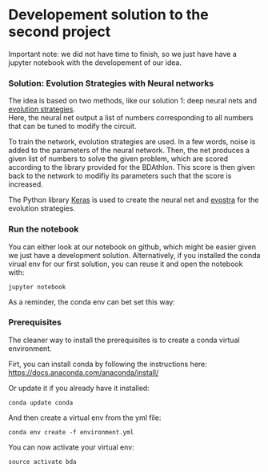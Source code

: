 # Developement solution to the second project
Important note: we did not have time to finish, so we just have have a jupyter notebook with the developement of our idea.

### Solution: Evolution Strategies with Neural networks
The idea is based on two methods, like our solution 1: deep neural nets and [evolution strategies](https://blog.openai.com/evolution-strategies/).  
Here, the neural net output a list of numbers corresponding to all numbers that can be tuned to modify the circuit.  
  
To train the network, evolution strategies are used. In a few words, noise is added to the parameters of the neural network. Then, the net produces a given list of numbers to solve the given problem, which are scored according to the library provided for the BDAthlon. This score is then given back to the network to modifiy its parameters such that the score is increased.  
  
The Python library [Keras](https://keras.io/) is used to create the neural net and [evostra](https://github.com/alirezamika/evostra) for the evolution strategies.  

### Run the notebook
You can either look at our notebook on github, which might be easier given we just have a development solution. Alternatively, if you installed the conda virual env for our first solution, you can reuse it and open the notebook with:

```
jupyter notebook
```

As a reminder, the conda env can bet set this way:  
### Prerequisites

The cleaner way to install the prerequisites is to create a conda virtual environment. 

Firt, you can install conda by following the instructions here: https://docs.anaconda.com/anaconda/install/  

Or update it if you already have it installed:

```
conda update conda
```
And then create a virtual env from the yml file:

```
conda env create -f environment.yml

```

You can now activate your virtual env:

```
source activate bda
```

